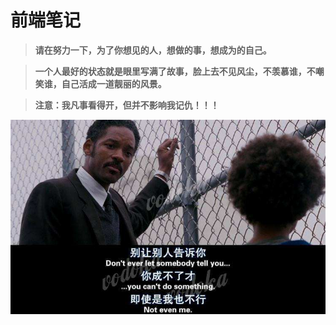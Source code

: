 # 前端笔记
> **请在努力一下，为了你想见的人，想做的事，想成为的自己。**

> **一个人最好的状态就是眼里写满了故事，脸上去不见风尘，不羡慕谁，不嘲笑谁，自己活成一道靓丽的风景。**

> **注意：我凡事看得开，但并不影响我记仇！！！**

 ![ ](https://github.com/hal900629/-/blob/master/Node/images/timg.jpg)
